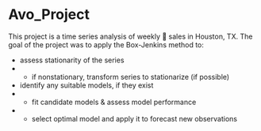 # Avo_Project

This project is a time series analysis of weekly :avocado: sales in Houston, TX. The goal of the project was to apply the 
Box-Jenkins method to:
+ assess stationarity of the series 
+ + if nonstationary, transform series to stationarize (if possible)
+ identify any suitable models, if they exist
+ + fit candidate models & assess model performance
+ + select optimal model and apply it to forecast new observations

